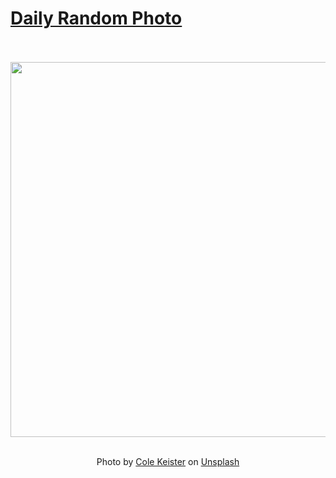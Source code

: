 # [Daily Random Photo](https://www.dailyrandomphoto.com/)

<div align="center">
  <br>
  <br>
  <a href="https://www.dailyrandomphoto.com/p/2022/2022-02-20/"><img src="https://images.unsplash.com/photo-1542317803-0fc679478393?crop=entropy&cs=tinysrgb&fit=max&fm=jpg&ixid=Mnw3NzUwOHwwfDF8cmFuZG9tfHx8fHx8fHx8MTY0NTMxNjkxNQ&ixlib=rb-1.2.1&q=80&w=1080" width="600px"></a>
  <br>
  <br>
  <p class="has-text-grey">Photo by <a href="https://unsplash.com/@coleito?utm_source=Daily%20Random%20Photo&amp;utm_medium=referral" target="_blank" rel="noopener noreferrer">Cole Keister</a> on <a href="https://unsplash.com/photos/PQnkV6-iZMw?utm_source=Daily%20Random%20Photo&amp;utm_medium=referral" target="_blank" rel="noopener noreferrer">Unsplash</a></p>
</div>
